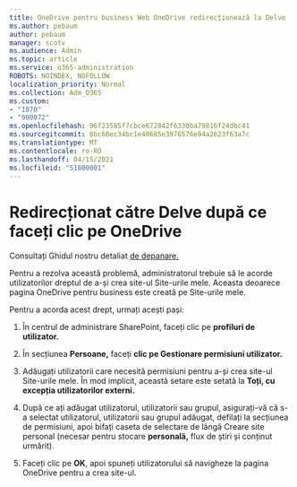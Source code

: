 ```yaml
---
title: OneDrive pentru business Web OneDrive redirecționează la Delve
ms.author: pebaum
author: pebaum
manager: scotv
ms.audience: Admin
ms.topic: article
ms.service: o365-administration
ROBOTS: NOINDEX, NOFOLLOW
localization_priority: Normal
ms.collection: Adm_O365
ms.custom:
- "1870"
- "900072"
ms.openlocfilehash: 96f23585f7cbce672842f6330ba79816f24dbc41
ms.sourcegitcommit: 8bc60ec34bc1e40685e3976576e04a2623f63a7c
ms.translationtype: MT
ms.contentlocale: ro-RO
ms.lasthandoff: 04/15/2021
ms.locfileid: "51800001"
---
```

# <a name="redirected-to-delve-after-you-click-onedrive"></a>Redirecționat către Delve după ce faceți clic pe OneDrive

Consultați Ghidul nostru detaliat [de depanare.](https://docs.microsoft.com/sharepoint/support/sites/troubleshooting-guide-for-sites-stopped-at-provisioning)

Pentru a rezolva această problemă, administratorul trebuie să le acorde utilizatorilor dreptul de a-și crea site-ul Site-urile mele. Aceasta deoarece pagina OneDrive pentru business este creată pe Site-urile mele.

Pentru a acorda acest drept, urmați acești pași:

1. În centrul de administrare SharePoint, faceți clic pe **profiluri de utilizator.**

2. În secțiunea **Persoane,** faceți **clic pe Gestionare permisiuni utilizator.**

3. Adăugați utilizatorii care necesită permisiuni pentru a-și crea site-ul Site-urile mele. În mod implicit, această setare este setată la **Toți, cu excepția utilizatorilor externi.**

4. După ce ați adăugat utilizatorul, utilizatorii sau grupul, asigurați-vă că s-a  selectat utilizatorul, utilizatorii sau grupul adăugat, defilați la secțiunea de permisiuni, apoi bifați caseta de selectare de lângă Creare site personal (necesar pentru stocare **personală,** flux de știri și conținut urmărit).

5. Faceți clic pe **OK**, apoi spuneți utilizatorului să navigheze la pagina OneDrive pentru a crea site-ul.
